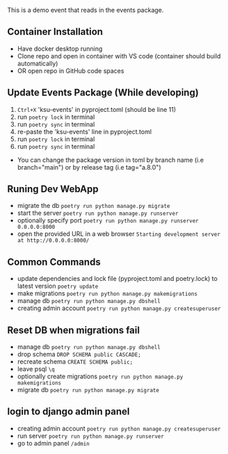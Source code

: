 This is a demo event that reads in the events package.

## Container Installation
* Have docker desktop running
* Clone repo and open in container with VS code (container should build automatically)
* OR open repo in GitHub code spaces 

## Update Events Package (While developing)
1. `Ctrl+X` 'ksu-events' in pyproject.toml (should be line 11)
2. run `poetry lock` in terminal
3. run `poetry sync` in terminal
4. re-paste the 'ksu-events' line in pyproject.toml
5. run `poetry lock` in terminal
6. run `poetry sync` in terminal
- You can change the package version in toml by branch name (i.e branch="main") or by release tag (i.e tag="a.8.0")

## Runing Dev WebApp
* migrate the db `poetry run python manage.py migrate` 
* start the server `poetry run python manage.py runserver`
* optionally specify port `poetry run python manage.py runserver 0.0.0.0:8000`
* open the provided URL in a web browser `Starting development server at http://0.0.0.0:8000/`

## Common Commands
* update dependencies and lock file (pyproject.toml and poetry.lock) to latest version `poetry update`
* make migrations `poetry run python manage.py makemigrations`
* manage db `poetry run python manage.py dbshell`
* creating admin account `poetry run python manage.py createsuperuser`

## Reset DB when migrations fail
* manage db `poetry run python manage.py dbshell`
* drop schema `DROP SCHEMA public CASCADE;`
* recreate schema `CREATE SCHEMA public;`
* leave psql `\q`
* optionally create migrations `poetry run python manage.py makemigrations`
* migrate db `poetry run python manage.py migrate` 

## login to django admin panel
* creating admin account `poetry run python manage.py createsuperuser`
* run server `poetry run python manage.py runserver`
* go to admin panel `/admin`
